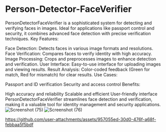# Person-Detector-FaceVerifier
PersonDetectorFaceVerifier is a sophisticated system for detecting and verifying faces in images. Ideal for applications like passport control and security, it combines advanced face detection with precise verification techniques.
Key Features:

Face Detection: Detects faces in various image formats and resolutions.
Face Verification: Compares faces to verify identity with high accuracy.
Image Processing: Crops and preprocesses images to enhance detection and verification.
User Interface: Easy-to-use interface for uploading images and viewing results.
Result Analysis: Color-coded feedback (Green for match, Red for mismatch) for clear results.
Use Cases:

Passport and ID verification
Security and access control
Benefits:

High accuracy and reliability
Scalable and efficient
User-friendly interface
PersonDetectorFaceVerifier streamlines face detection and verification, making it a valuable tool for identity management and security applications.
![Screenshot (75)](https://github.com/user-attachments/assets/1683fd7e-0b38-4fe2-af1d-a6a5d6a822c0)
![Screenshot (76)](https://github.com/user-attachments/assets/e64c81be-2260-4756-8bfb-b3040ac95913)

https://github.com/user-attachments/assets/957055ed-30d0-476f-a68f-febbaa5f5bdf

